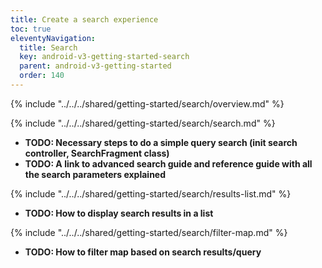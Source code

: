 ```yaml
---
title: Create a search experience
toc: true
eleventyNavigation:
  title: Search
  key: android-v3-getting-started-search
  parent: android-v3-getting-started
  order: 140
---
```


<!-- Overview -->
{% include "../../../shared/getting-started/search/overview.md" %}

<!-- Search -->
{% include "../../../shared/getting-started/search/search.md" %}

* **TODO: Necessary steps to do a simple query search (init search controller, SearchFragment class)**
* **TODO: A link to advanced search guide and reference guide with all the search parameters explained**

<!-- Results list -->
{% include "../../../shared/getting-started/search/results-list.md" %}

* **TODO: How to display search results in a list**

<!-- Filter map -->
{% include "../../../shared/getting-started/search/filter-map.md" %}

* **TODO: How to filter map based on search results/query**
